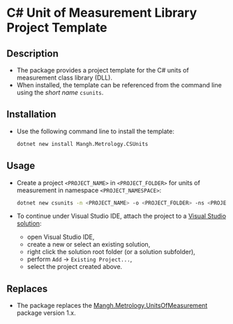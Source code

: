 ﻿# C# Unit of Measurement Library Project Template

## Description

* The package provides a project template for the C# units of measurement class library (DLL).
* When installed, the template can be referenced from the command line using the _short name_ `csunits`.


## Installation

* Use the following command line to install the template:

  ```sh
  dotnet new install Mangh.Metrology.CSUnits
  ```

## Usage

* Create a project `<PROJECT_NAME>` in `<PROJECT_FOLDER>` for units of measurement in namespace `<PROJECT_NAMESPACE>`:
  ```sh
  dotnet new csunits -n <PROJECT_NAME> -o <PROJECT_FOLDER> -ns <PROJECT_NAMESPACE>
  ```

* To continue under Visual Studio IDE, attach the project to a [Visual Studio solution](https://docs.microsoft.com/en-us/visualstudio/get-started/tutorial-projects-solutions?view=vs-2022):
  * open Visual Studio IDE,
  * create a new or select an existing solution,
  * right click the solution root folder (or a solution subfolder),
  * perform `Add` -> `Existing Project...`,
  * select the project created above.

## Replaces

- The package replaces the
[Mangh.Metrology.UnitsOfMeasurement](https://www.nuget.org/packages/Mangh.Metrology.UnitsOfMeasurement)
package version 1.x.
